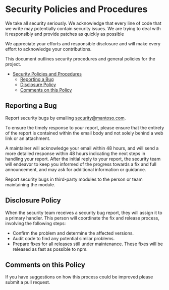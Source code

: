 # Security Policies and Procedures

We take all security seriously. We acknowledge that every line of code that we write may potentially contain security issues. We are trying to deal with it responsibly and provide patches as quickly as possible

We appreciate your efforts and responsible disclosure and will make every effort to acknowledge your contributions.

This document outlines security procedures and general policies for the project.

<!-- TOC -->
* [Security Policies and Procedures](#security-policies-and-procedures)
  * [Reporting a Bug](#reporting-a-bug)
  * [Disclosure Policy](#disclosure-policy)
  * [Comments on this Policy](#comments-on-this-policy)
<!-- TOC -->

## Reporting a Bug

Report security bugs by emailing [security@mantoso.com](mailto:security@mantoso.com).

To ensure the timely response to your report, please ensure that the entirety of the report is contained within the email body and not solely behind a web link or an attachment.

A maintainer will acknowledge your email within 48 hours, and will send a more detailed response within 48 hours indicating the next steps in handling your report. After the initial reply to your report, the security team will endeavor to keep you informed of the progress towards a fix and full announcement, and may ask for additional information or guidance.

Report security bugs in third-party modules to the person or team maintaining the module.

## Disclosure Policy

When the security team receives a security bug report, they will assign it to a primary handler. This person will coordinate the fix and release process, involving the following steps:

  * Confirm the problem and determine the affected versions.
  * Audit code to find any potential similar problems.
  * Prepare fixes for all releases still under maintenance. These fixes will be released as fast as possible to npm.

## Comments on this Policy

If you have suggestions on how this process could be improved please submit a pull request.
